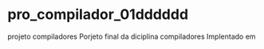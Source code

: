 # pro_compilador_01dddddd
projeto compiladores
Porjeto final da diciplina compiladores Implentado em 
